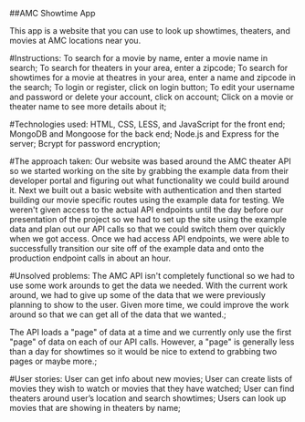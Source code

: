 ##AMC Showtime App

This app is a website that you can use to look up showtimes, theaters, and movies at AMC locations near you.

#Instructions:
To search for a movie by name, enter a movie name in search;
To search for theaters in your area, enter a zipcode;
To search for showtimes for a movie at theatres in your area, enter a name and zipcode in the search;
To login or register, click on login button;
To edit your username and password or delete your account, click on account;
Click on a movie or theater name to see more details about it;


#Technologies used:
HTML, CSS, LESS, and JavaScript for the front end;
MongoDB and Mongoose for the back end;
Node.js and Express for the server;
Bcrypt for password encryption;


#The approach taken:
Our website was based around the AMC theater API so we started working on the site by grabbing the example data from their developer portal and figuring out what functionality we could build around it. Next we built out a basic website with authentication and then started building our movie specific routes using the example data for testing. We weren't given access to the actual API endpoints until the day before our presentation of the project so we had to set up the site using the example data and plan out our API calls so that we could switch them over quickly when we got access. Once we had access API endpoints, we were able to successfully transition our site off of the example data and onto the production endpoint calls in about an hour.


#Unsolved problems:
The AMC API isn't completely functional so we had to use some work arounds to get the data we needed. With the current work around, we had to give up some of the data that we were previously planning to show to the user. Given more time, we could improve the work around so that we can get all of the data that we wanted.;

The API loads a "page" of data at a time and we currently only use the first "page" of data on each of our API calls. However, a "page" is generally less than a day for showtimes so it would be nice to extend to grabbing two pages or maybe more.;


#User stories:
User can get info about new movies;
User can create lists of movies they wish to watch or movies that they have watched;
User can find theaters around user’s location and search showtimes;
Users can look up movies that are showing in theaters by name;















